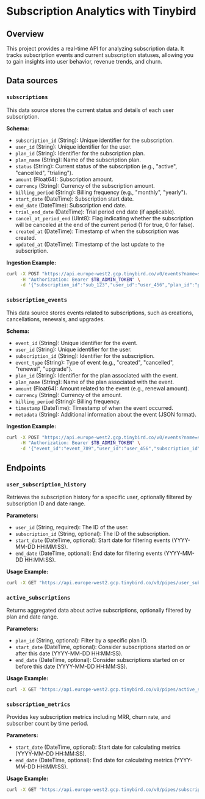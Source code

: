 # Subscription Analytics with Tinybird

## Overview

This project provides a real-time API for analyzing subscription data. It tracks subscription events and current subscription statuses, allowing you to gain insights into user behavior, revenue trends, and churn.

## Data sources

### `subscriptions`

This data source stores the current status and details of each user subscription.

**Schema:**

*   `subscription_id` (String): Unique identifier for the subscription.
*   `user_id` (String): Unique identifier for the user.
*   `plan_id` (String): Identifier for the subscription plan.
*   `plan_name` (String): Name of the subscription plan.
*   `status` (String): Current status of the subscription (e.g., "active", "cancelled", "trialing").
*   `amount` (Float64): Subscription amount.
*   `currency` (String): Currency of the subscription amount.
*   `billing_period` (String): Billing frequency (e.g., "monthly", "yearly").
*   `start_date` (DateTime): Subscription start date.
*   `end_date` (DateTime): Subscription end date.
*   `trial_end_date` (DateTime): Trial period end date (if applicable).
*   `cancel_at_period_end` (UInt8): Flag indicating whether the subscription will be canceled at the end of the current period (1 for true, 0 for false).
*   `created_at` (DateTime): Timestamp of when the subscription was created.
*   `updated_at` (DateTime): Timestamp of the last update to the subscription.

**Ingestion Example:**

```bash
curl -X POST "https://api.europe-west2.gcp.tinybird.co/v0/events?name=subscriptions" \
     -H "Authorization: Bearer $TB_ADMIN_TOKEN" \
     -d '{"subscription_id":"sub_123","user_id":"user_456","plan_id":"plan_A","plan_name":"Basic Plan","status":"active","amount":9.99,"currency":"USD","billing_period":"monthly","start_date":"2024-01-01 00:00:00","end_date":"2025-01-01 00:00:00","trial_end_date":"2024-01-15 00:00:00","cancel_at_period_end":0,"created_at":"2024-01-01 00:00:00","updated_at":"2024-01-01 00:00:00"}'
```

### `subscription_events`

This data source stores events related to subscriptions, such as creations, cancellations, renewals, and upgrades.

**Schema:**

*   `event_id` (String): Unique identifier for the event.
*   `user_id` (String): Unique identifier for the user.
*   `subscription_id` (String): Identifier for the subscription.
*   `event_type` (String): Type of event (e.g., "created", "cancelled", "renewal", "upgrade").
*   `plan_id` (String): Identifier for the plan associated with the event.
*   `plan_name` (String): Name of the plan associated with the event.
*   `amount` (Float64): Amount related to the event (e.g., renewal amount).
*   `currency` (String): Currency of the amount.
*   `billing_period` (String): Billing frequency.
*   `timestamp` (DateTime): Timestamp of when the event occurred.
*   `metadata` (String): Additional information about the event (JSON format).

**Ingestion Example:**

```bash
curl -X POST "https://api.europe-west2.gcp.tinybird.co/v0/events?name=subscription_events" \
     -H "Authorization: Bearer $TB_ADMIN_TOKEN" \
     -d '{"event_id":"event_789","user_id":"user_456","subscription_id":"sub_123","event_type":"created","plan_id":"plan_A","plan_name":"Basic Plan","amount":9.99,"currency":"USD","billing_period":"monthly","timestamp":"2024-01-01 00:00:00","metadata":"{}"}'
```

## Endpoints

### `user_subscription_history`

Retrieves the subscription history for a specific user, optionally filtered by subscription ID and date range.

**Parameters:**

*   `user_id` (String, required): The ID of the user.
*   `subscription_id` (String, optional): The ID of the subscription.
*   `start_date` (DateTime, optional): Start date for filtering events (YYYY-MM-DD HH:MM:SS).
*   `end_date` (DateTime, optional): End date for filtering events (YYYY-MM-DD HH:MM:SS).

**Usage Example:**

```bash
curl -X GET "https://api.europe-west2.gcp.tinybird.co/v0/pipes/user_subscription_history.json?token=$TB_ADMIN_TOKEN&user_id=user_456&start_date=2024-01-01 00:00:00&end_date=2024-01-31 23:59:59"
```

### `active_subscriptions`

Returns aggregated data about active subscriptions, optionally filtered by plan and date range.

**Parameters:**

*   `plan_id` (String, optional): Filter by a specific plan ID.
*   `start_date` (DateTime, optional): Consider subscriptions started on or after this date (YYYY-MM-DD HH:MM:SS).
*   `end_date` (DateTime, optional): Consider subscriptions started on or before this date (YYYY-MM-DD HH:MM:SS).

**Usage Example:**

```bash
curl -X GET "https://api.europe-west2.gcp.tinybird.co/v0/pipes/active_subscriptions.json?token=$TB_ADMIN_TOKEN&plan_id=plan_A&start_date=2024-01-01 00:00:00&end_date=2024-01-31 23:59:59"
```

### `subscription_metrics`

Provides key subscription metrics including MRR, churn rate, and subscriber count by time period.

**Parameters:**

*   `start_date` (DateTime, optional): Start date for calculating metrics (YYYY-MM-DD HH:MM:SS).
*   `end_date` (DateTime, optional): End date for calculating metrics (YYYY-MM-DD HH:MM:SS).

**Usage Example:**

```bash
curl -X GET "https://api.europe-west2.gcp.tinybird.co/v0/pipes/subscription_metrics.json?token=$TB_ADMIN_TOKEN&start_date=2024-01-01 00:00:00&end_date=2024-01-31 23:59:59"
```
